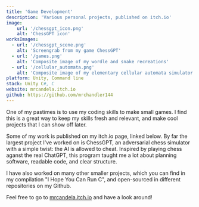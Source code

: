 ```yaml
---
title: 'Game Development'
description: 'Various personal projects, published on itch.io'
image:
    url: '/chessgpt_icon.png'
    alt: 'ChessGPT icon'
worksImages:
  - url: '/chessgpt_scene.png'
    alt: 'Screengrab from my game ChessGPT'
  - url: '/games.png'
    alt: 'Composite image of my wordle and snake recreations'
  - url: '/cellular_automata.png'
    alt: 'Composite image of my elementary cellular automata simulator and my tic tac toe recreation'
platform: Unity, Command line
stack: Unity C#, C
website: mrcandela.itch.io
github: https://github.com/mrchandler144
---
```


One of my pastimes is to use my coding skills to make small games. I find this is a great way to keep my skills fresh and relevant, and make cool projects that I can show off later.

Some of my work is published on my itch.io page, linked below. By far the largest project I've worked on is ChessGPT, an adversarial chess simulator with a simple twist: the AI is allowed to cheat. Inspired by playing chess aganst the real ChatGPT, this program taught me a lot about planning software, readable code, and clear structure.

I have also worked on many other smaller projects, which you can find in my compilation "I Hope You Can Run C", and open-sourced in different repositories on my Github.

Feel free to go to [mrcandela.itch.io](https://mrcandela.itch.io) and have a look around!